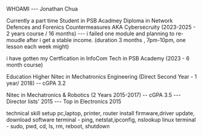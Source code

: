 WHOAMI --- Jonathan Chua

Currently a part time Student in PSB Acadmey Diploma in Network Defences and Forenics Countermeasures AKA Cybersecruity (2023-2025 - 2 years course / 16 months) 
--- i failed  one module and planning to re-moudle after i get a stable income. (duration 3 months , 7pm-10pm, one lesson each week might)

i have gotten my Certfication in InfoCom Tech in PSB Academy (2023 -  6 month course)

Education 
Higher Nitec in Mechatronics Engineering (Direct Second Year - 1 year/ 2018)
-- cGPA 3.2 

Nitec in Mechatronics & Robotics (2 Years 2015-2017)
-- cGPA 3.5
--- Director lists' 2015
--- Top in Electronics 2015

technical skill
setup pc,laptop, printer, router
install firmware,driver update, download software
terminal - ping, netstat,ipconfig, nslookup
linux terminal - sudo, pwd, cd, ls, rm, reboot, shutdown

